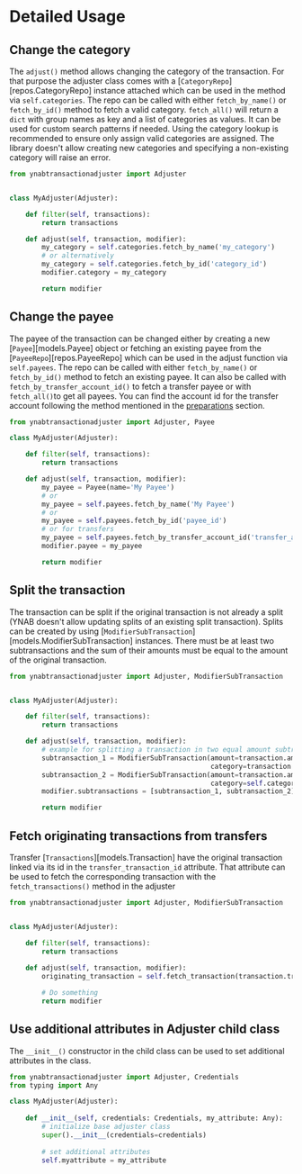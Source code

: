 # Detailed Usage
## Change the category
The `adjust()` method allows changing the category of the transaction. For that purpose the adjuster class comes with a 
[`CategoryRepo`][repos.CategoryRepo] instance attached which can be used in the method via `self.categories`. The repo 
can be called with either `fetch_by_name()` or `fetch_by_id()` method to fetch a valid category. `fetch_all()` will 
return a `dict` with group names as key and a list of categories as values. It can be used for custom search patterns 
if needed. Using the category lookup is recommended to ensure only assign valid categories are assigned. The library 
doesn't allow creating new categories and specifying a non-existing category will raise an error.

```py
from ynabtransactionadjuster import Adjuster


class MyAdjuster(Adjuster):

	def filter(self, transactions):
		return transactions

	def adjust(self, transaction, modifier):
		my_category = self.categories.fetch_by_name('my_category')
		# or alternatively
		my_category = self.categories.fetch_by_id('category_id')
		modifier.category = my_category

		return modifier
```

## Change the payee
The payee of the transaction can be changed either by creating a new [`Payee`][models.Payee] object or fetching an
existing payee from the [`PayeeRepo`][repos.PayeeRepo] which can be used in the adjust function via `self.payees`. The 
repo can be called with either `fetch_by_name()` or `fetch_by_id()` method to fetch an existing payee. It can also be 
called with `fetch_by_transfer_account_id()` to fetch a transfer payee or with `fetch_all()`to get all payees. 
You can find the account id for the transfer account following the method mentioned in the [preparations](#preparations) section.

```py
from ynabtransactionadjuster import Adjuster, Payee

class MyAdjuster(Adjuster):

	def filter(self, transactions):
		return transactions

	def adjust(self, transaction, modifier):
		my_payee = Payee(name='My Payee')
		# or 
		my_payee = self.payees.fetch_by_name('My Payee')
		# or 
		my_payee = self.payees.fetch_by_id('payee_id')
		# or for transfers
		my_payee = self.payees.fetch_by_transfer_account_id('transfer_account_id')
		modifier.payee = my_payee

		return modifier
```

## Split the transaction
The transaction can be split if the original transaction is not already a split (YNAB doesn't allow updating splits 
of an existing split transaction). Splits can be created by using [`ModifierSubTransaction`][models.ModifierSubTransaction] 
instances. There must be at least two subtransactions and the sum of their amounts must be equal to the amount of the 
original transaction.

```py
from ynabtransactionadjuster import Adjuster, ModifierSubTransaction


class MyAdjuster(Adjuster):

	def filter(self, transactions):
		return transactions

	def adjust(self, transaction, modifier):
		# example for splitting a transaction in two equal amount subtransactions with different categories 
		subtransaction_1 = ModifierSubTransaction(amount=transaction.amount / 2,
												  category=transaction.category)
		subtransaction_2 = ModifierSubTransaction(amount=transaction.amount / 2,
												  category=self.categories.fetch_by_name('My 2nd Category'))
		modifier.subtransactions = [subtransaction_1, subtransaction_2]

		return modifier
```
## Fetch originating transactions from transfers
Transfer [`Transactions`][models.Transaction] have the original transaction linked via its id in the 
`transfer_transaction_id` attribute. That attribute can be used to fetch the corresponding transaction with the 
`fetch_transactions()` method in the adjuster
```py
from ynabtransactionadjuster import Adjuster, ModifierSubTransaction


class MyAdjuster(Adjuster):

    def filter(self, transactions):
        return transactions
    
    def adjust(self, transaction, modifier):
        originating_transaction = self.fetch_transaction(transaction.transfer_transaction_id)

        # Do something
        return modifier
```

## Use additional attributes in Adjuster child class
The `__init__()` constructor in the child class can be used to set additional attributes in the class. 
```py
from ynabtransactionadjuster import Adjuster, Credentials
from typing import Any

class MyAdjuster(Adjuster):
    
    def __init__(self, credentials: Credentials, my_attribute: Any):
        # initialize base adjuster class
        super().__init__(credentials=credentials)
        
        # set additional attributes
        self.myattribute = my_attribute
```

